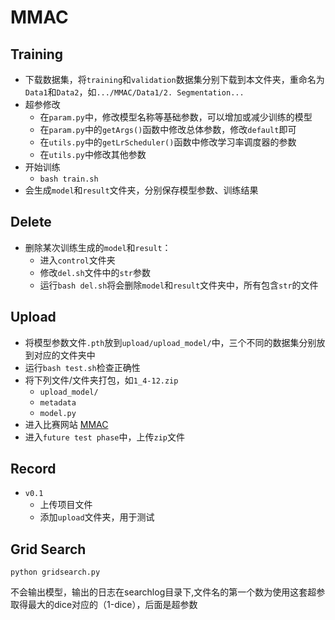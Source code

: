 # MMAC

## Training
- 下载数据集，将`training`和`validation`数据集分别下载到本文件夹，重命名为`Data1`和`Data2`，如`.../MMAC/Data1/2. Segmentation...`
- 超参修改
  - 在`param.py`中，修改模型名称等基础参数，可以增加或减少训练的模型
  - 在`param.py`中的`getArgs()`函数中修改总体参数，修改`default`即可
  - 在`utils.py`中的`getLrScheduler()`函数中修改学习率调度器的参数
  - 在`utils.py`中修改其他参数
- 开始训练
  - `bash train.sh`
- 会生成`model`和`result`文件夹，分别保存模型参数、训练结果

## Delete
- 删除某次训练生成的`model`和`result`：
  - 进入`control`文件夹
  - 修改`del.sh`文件中的`str`参数
  - 运行`bash del.sh`将会删除`model`和`result`文件夹中，所有包含`str`的文件

## Upload
- 将模型参数文件`.pth`放到`upload/upload_model/`中，三个不同的数据集分别放到对应的文件夹中
- 运行`bash test.sh`检查正确性
- 将下列文件/文件夹打包，如`1_4-12.zip`
  - `upload_model/`
  - `metadata`
  - `model.py`
- 进入比赛网站 [MMAC](https://codalab.lisn.upsaclay.fr/competitions/12476#participate-submit_results)
- 进入`future test phase`中，上传`zip`文件

## Record
- `v0.1`
  - 上传项目文件
  - 添加`upload`文件夹，用于测试

## Grid Search

`python gridsearch.py`

不会输出模型，输出的日志在searchlog目录下,文件名的第一个数为使用这套超参取得最大的dice对应的（1-dice），后面是超参数